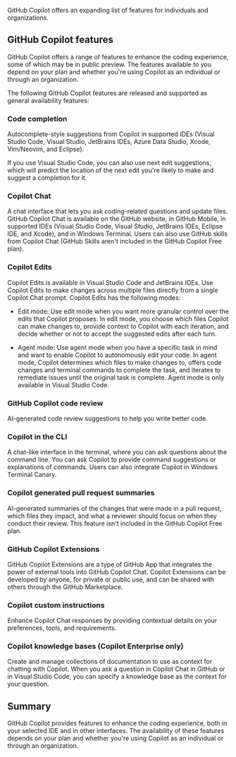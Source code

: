 GitHub Copilot offers an expanding list of features for individuals and organizations.

## GitHub Copilot features

GitHub Copilot offers a range of features to enhance the coding experience, some of which may be in public preview. The features available to you depend on your plan and whether you're using Copilot as an individual or through an organization.

The following GitHub Copilot features are released and supported as general availability features:

### Code completion

Autocomplete-style suggestions from Copilot in supported IDEs (Visual Studio Code, Visual Studio, JetBrains IDEs, Azure Data Studio, Xcode, Vim/Neovim, and Eclipse).

If you use Visual Studio Code, you can also use next edit suggestions, which will predict the location of the next edit you're likely to make and suggest a completion for it.

### Copilot Chat

A chat interface that lets you ask coding-related questions and update files. GitHub Copilot Chat is available on the GitHub website, in GitHub Mobile, in supported IDEs (Visual Studio Code, Visual Studio, JetBrains IDEs, Eclipse IDE, and Xcode), and in Windows Terminal. Users can also use GitHub skills from Copilot Chat (GitHub Skills aren't included in the GitHub Copilot Free plan).

### Copilot Edits

Copilot Edits is available in Visual Studio Code and JetBrains IDEs. Use Copilot Edits to make changes across multiple files directly from a single Copilot Chat prompt. Copilot Edits has the following modes:

- Edit mode: Use edit mode when you want more granular control over the edits that Copilot proposes. In edit mode, you choose which files Copilot can make changes to, provide context to Copilot with each iteration, and decide whether or not to accept the suggested edits after each turn.

- Agent mode: Use agent mode when you have a specific task in mind and want to enable Copilot to autonomously edit your code. In agent mode, Copilot determines which files to make changes to, offers code changes and terminal commands to complete the task, and iterates to remediate issues until the original task is complete. Agent mode is only available in Visual Studio Code.

### GitHub Copilot code review

AI-generated code review suggestions to help you write better code.

### Copilot in the CLI

A chat-like interface in the terminal, where you can ask questions about the command line. You can ask Copilot to provide command suggestions or explanations of commands. Users can also integrate Copilot in Windows Terminal Canary.

### Copilot generated pull request summaries

AI-generated summaries of the changes that were made in a pull request, which files they impact, and what a reviewer should focus on when they conduct their review. This feature isn't included in the GitHub Copilot Free plan.

### GitHub Copilot Extensions

GitHub Copilot Extensions are a type of GitHub App that integrates the power of external tools into GitHub Copilot Chat. Copilot Extensions can be developed by anyone, for private or public use, and can be shared with others through the GitHub Marketplace.

### Copilot custom instructions

Enhance Copilot Chat responses by providing contextual details on your preferences, tools, and requirements.

### Copilot knowledge bases (Copilot Enterprise only)

Create and manage collections of documentation to use as context for chatting with Copilot. When you ask a question in Copilot Chat in GitHub or in Visual Studio Code, you can specify a knowledge base as the context for your question.

## Summary

GitHub Copilot provides features to enhance the coding experience, both in your selected IDE and in other interfaces. The availability of these features depends on your plan and whether you're using Copilot as an individual or through an organization.
